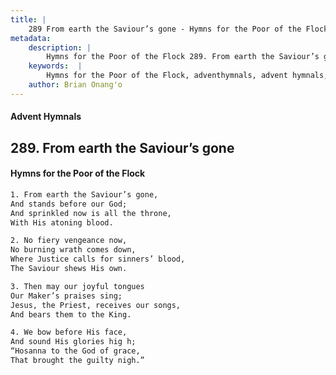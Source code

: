 ```yaml
---
title: |
    289 From earth the Saviour’s gone - Hymns for the Poor of the Flock
metadata:
    description: |
        Hymns for the Poor of the Flock 289. From earth the Saviour’s gone. From earth the Saviour’s gone, And stands before our God; And sprinkled now is all the throne,  With His atoning blood. 
    keywords:  |
        Hymns for the Poor of the Flock, adventhymnals, advent hymnals, From earth the Saviour’s gone, From earth the Saviour’s gone,, 
    author: Brian Onang'o
---
```


#### Advent Hymnals
## 289. From earth the Saviour’s gone
####  Hymns for the Poor of the Flock

```txt
1. From earth the Saviour’s gone,
And stands before our God;
And sprinkled now is all the throne, 
With His atoning blood.

2. No fiery vengeance now,
No burning wrath comes down, 
Where Justice calls for sinners’ blood, 
The Saviour shews His own.

3. Then may our joyful tongues
Our Maker’s praises sing;
Jesus, the Priest, receives our songs, 
And bears them to the King.

4. We bow before His face,
And sound His glories hig h;
“Hosanna to the God of grace,
That brought the guilty nigh.”
```